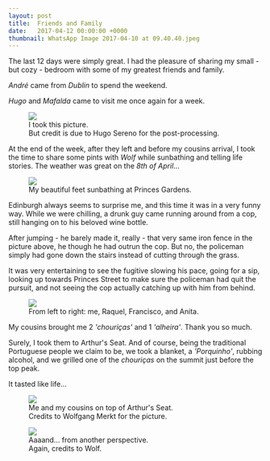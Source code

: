 ```yaml
---
layout: post
title:  Friends and Family
date:   2017-04-12 00:00:00 +0000
thumbnail: WhatsApp Image 2017-04-10 at 09.40.40.jpeg
---
```


The last 12 days were simply great. I had the pleasure of sharing my small - but cozy - bedroom with some of my greatest friends and family.

*André* came from *Dublin* to spend the weekend.

*Hugo* and *Mafalda* came to visit me once again for a week.

<figure>
	<img src="{{ site.baseurl }}/assets/IMG_3609-1.jpg">
	<figcaption>
		I took this picture.<br>
		But credit is due to Hugo Sereno for the post-processing.
	</figcaption>
</figure>

At the end of the week, after they left and before my cousins arrival, I took the time to share some pints with *Wolf* while sunbathing and telling life stories. The weather was great on the *8th of April*... 

<figure>
	<img src="{{ site.baseurl }}/assets/20170408_152844.jpg">
	<figcaption>
		My beautiful feet sunbathing at Princes Gardens.
	</figcaption>
</figure>

Edinburgh always seems to surprise me, and this time it was in a very funny way. While we were chilling, a drunk guy came running around from a cop, still hanging on to his beloved wine bottle.

After jumping - he barely made it, really - that very same iron fence in the picture above, he though he had outrun the cop. But no, the policeman simply had gone down the stairs instead of cutting through the grass.

It was very entertaining to see the fugitive slowing his pace, going for a sip, looking up towards Princes Street to make sure the policeman had quit the pursuit, and not seeing the cop actually catching up with him from behind.

<figure>
	<img src="{{ site.baseurl }}/assets/20170409_124041.jpg">
	<figcaption>
		From left to right: me, Raquel, Francisco, and Anita.
	</figcaption>
</figure>

My cousins brought me 2 *'chouriças'* and 1 *'alheira'*. Thank you so much.

Surely, I took them to Arthur's Seat. And of course, being the traditional Portuguese people we claim to be, we took a blanket, a *'Porquinho'*, rubbing alcohol, and we grilled one of the *chouriças* on the summit just before the top peak.

It tasted like life...

<figure>
	<img src="{{ site.baseurl }}/assets/WhatsApp Image 2017-04-10 at 09.40.40.jpeg">
	<figcaption>
		Me and my cousins on top of Arthur's Seat.<br>
		Credits to Wolfgang Merkt for the picture.
	</figcaption>
</figure>

<figure>
	<img src="{{ site.baseurl }}/assets/WhatsApp Image 2017-04-10 at 09.40.52.jpeg">
	<figcaption>
		Aaaand... from another perspective.<br>
		Again, credits to Wolf.
	</figcaption>
</figure>

